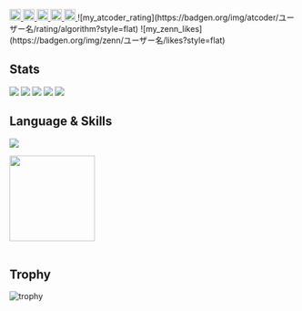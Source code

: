 <p align="left">
  <a href="https://github.com/daichi0812">
    <img height="20" src="https://komarev.com/ghpvc/?username=daichi0812" />
  </a>
  <a href="https://github.com/daichi0812">
    <img height="20" src="https://img.shields.io/github/followers/daichi0812?label=follow&logo=github&style=flat" />
  </a>
  <a href="http://qiita.com/daichi0812">
    <img height="20" src="https://qiita-badge.apiapi.app/s/daichi0812/posts.svg" />
  </a>
  <a href="http://qiita.com/daichi0812">
    <img height="20" src="https://qiita-badge.apiapi.app/s/daichi0812/contributions.svg" />
  </a>
  <a href="https://zenn.dev/daichi0812">
    <img height="20" src="https://badgen.org/img/zenn/daichi0812/articles?style=plastic" />
  </a>
  ![my_atcoder_rating](https://badgen.org/img/atcoder/ユーザー名/rating/algorithm?style=flat)
  ![my_zenn_likes](https://badgen.org/img/zenn/ユーザー名/likes?style=flat)
</p>

## Stats
![](http://github-profile-summary-cards.vercel.app/api/cards/profile-details?username=daichi0812&theme=tokyonight)
![](http://github-profile-summary-cards.vercel.app/api/cards/repos-per-language?username=daichi0812&theme=tokyonight)
![](http://github-profile-summary-cards.vercel.app/api/cards/most-commit-language?username=daichi0812&theme=tokyonight)
![](http://github-profile-summary-cards.vercel.app/api/cards/stats?username=daichi0812&theme=tokyonight)
![](http://github-profile-summary-cards.vercel.app/api/cards/productive-time?username=daichi0812&theme=tokyonight&utcOffset=9)

## Language & Skills
![](https://github-readme-stats.vercel.app/api/top-langs/?username=daichi0812&theme=tokyonight)

<img height="150px" src="https://skillicons.dev/icons?i=cpp,c,ts,react,next,go,docker,vscode,discord,figma,md" /><br/><br />

## Trophy
![trophy](https://github-profile-trophy.vercel.app/?username=daichi0812&theme=tokyonight)
